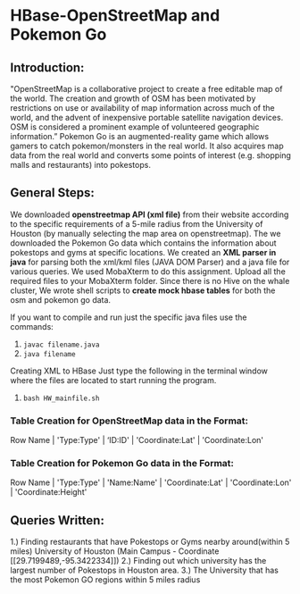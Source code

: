# HBase-OpenStreetMap and Pokemon Go #

## Introduction: ##
"OpenStreetMap is a collaborative project to create a free editable map of the world. The creation and growth of OSM has been motivated by restrictions on use or availability of map information across much of the world, and the advent of inexpensive portable satellite navigation devices. OSM is considered a prominent example of volunteered geographic information.”
Pokemon Go is an augmented-reality game which allows gamers to catch pokemon/monsters in the real world. It also acquires map data from the real world and converts some points of interest (e.g. shopping malls and restaurants) into pokestops.


## General Steps: ##
We downloaded **openstreetmap API (xml file)** from their website according to the specific requirements of a 5-mile radius from the University of Houston (by manually selecting the map area on openstreetmap).
The we downloaded the Pokemon Go data which contains the information about pokestops and gyms at specific locations.
We created an **XML parser in java** for parsing both the xml/kml files (JAVA DOM Parser) and a java file for various queries.
We used MobaXterm to do this assignment. Upload all the required files to your MobaXterm folder.
Since there is no Hive on the whale cluster, We wrote shell scripts to **create mock hbase tables** for both the osm and pokemon go data.

If you want to compile and run just the specific java files use the commands:
1. ```javac filename.java```
2. ```java filename```

Creating XML to HBase
Just type the following in the terminal window where the files are located to start running the program.
 1. ```bash HW_mainfile.sh```

### Table Creation for OpenStreetMap data in the Format: ###

Row Name  | 'Type:Type' |  ‘ID:ID'  |  'Coordinate:Lat' |  'Coordinate:Lon'  

### Table Creation for Pokemon Go data in the Format: ###

Row Name  | 'Type:Type' |  'Name:Name'  |  'Coordinate:Lat' | 'Coordinate:Lon' | 'Coordinate:Height'

## Queries Written: ##
1.)	Finding restaurants that have Pokestops or Gyms nearby around(within 5 miles) University of Houston (Main Campus - Coordinate [[29.7199489,-95.3422334]])
2.)	Finding out which university has the largest number of Pokestops in Houston area.
3.)	The University that has the most Pokemon GO regions within 5 miles radius




